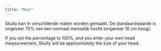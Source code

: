 ```yaml
---
title: "Maat"
---
```


Skully kan in verschillende maten worden gemaakt. De standaardwaarde is ongeveer 75% van een normaal menselijk hoofd (ongeveer 16 cm hoog).

If you set the percentage to 100%, and you enter your own head measurwement, Skully will be approximately the size of your head.